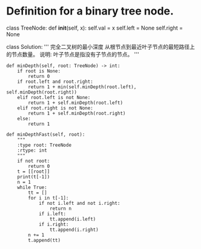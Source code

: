 # Definition for a binary tree node.
class TreeNode:
    def __init__(self, x):
        self.val = x
        self.left = None
        self.right = None


class Solution:
    '''
    完全二叉树的最小深度
    从根节点到最近叶子节点的最短路径上的节点数量。
    说明: 叶子节点是指没有子节点的节点。
    '''

    def minDepth(self, root: TreeNode) -> int:
        if root is None:
            return 0
        if root.left and root.right:
            return 1 + min(self.minDepth(root.left), self.minDepth(root.right))
        elif root.left is not None:
            return 1 + self.minDepth(root.left)
        elif root.right is not None:
            return 1 + self.minDepth(root.right)
        else:
            return 1

    def minDepthFast(self, root):
        """
        :type root: TreeNode
        :rtype: int
        """
        if not root:
            return 0
        t = [[root]]
        print(t[-1])
        n = 1
        while True:
            tt = []
            for i in t[-1]:
                if not i.left and not i.right:
                    return n
                if i.left:
                    tt.append(i.left)
                if i.right:
                    tt.append(i.right)
            n += 1
            t.append(tt)
